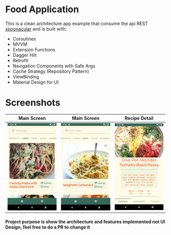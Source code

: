 # Food Application
This is a clean architecture app example that consume the api REST [spoonacular](https://spoonacular.com/food-api) and is built with:

 - Coroutines
 - MVVM
 - Extension Functions
 - Dagger Hilt
 - Retrofit
 - Navigation Components with Safe Args
 - Cache Strategy (Repository Pattern)
 - ViewBinding
 - Material Design for UI
 
# Screenshots
| Main Screen | Main Screen |  Recipe Detail 
|:-:|:-:|:-:|
| ![Main](screenshots/Main.png?raw=true) | ![Main](screenshots/main2.png?raw=true) | ![Recipe Detail](screenshots/detail.png?raw=true) 

#### Project purpose is show the architecture and features implemented not UI Design, feel free to do a PR to change it
